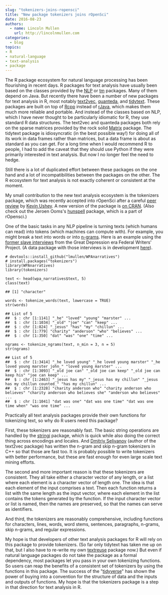 ```yaml
---
slug: "tokenizers-joins-ropensci"
title: "New package tokenizers joins rOpenSci"
date: 2016-08-23
authors:
  - name: Lincoln Mullen
    url: http://lincolnmullen.com
categories:
  - blog
topics:
- R
- natural-language
- text-analysis
- package
---
```


The R package ecosystem for natural language processing has been flourishing in recent days. R packages for text analysis have usually been based on the classes provided by the [NLP](https://cran.r-project.org/package=NLP/) or [tm](https://cran.r-project.org/package=tm/) packages. Many of them depend on Java. But recently there have been a number of new packages for text analysis in R, most notably [text2vec](https://github.com/dselivanov/text2vec), [quanteda](https://github.com/kbenoit/quanteda), and [tidytext](https://github.com/juliasilge/tidytext). These packages are built on top of [Rcpp](http://www.rcpp.org/) instead of [rJava](https://cran.r-project.org/package=rJava/), which makes them much more reliable and portable. And instead of the classes based on NLP, which I have never thought to be particularly idiomatic for R, they use standard R data structures. The text2vec and quanteda packages both rely on the sparse matrices provided by the rock solid [Matrix](https://cran.r-project.org/package=Matrix/) package. The tidytext package is idiosyncratic (in the best possible way!) for doing all of its work in data frames rather than matrices, but a data frame is about as standard as you can get. For a long time when I would recommend R to people, I had to add the caveat that they should use Python if they were primarily interested in text analysis. But now I no longer feel the need to hedge.

Still there is a lot of duplicated effort between these packages on the one hand and a lot of incompatibilities between the packages on the other. The R ecosystem for text analysis is not exactly coherent or consistent at the moment.

My small contribution to the new text analysis ecosystem is the tokenizers package, which was recently accepted into rOpenSci after a careful [peer review](https://github.com/ropensci/onboarding/issues/33) by [Kevin Ushey](https://kevinushey.github.io/). A new version of the package is [on CRAN](https://cran.r-project.org/package=tokenizers/). (Also check out the
Jeroen Ooms's [hunspell](https://github.com/ropensci/hunspell) package, which is a part of rOpensci.)

One of the basic tasks in any NLP pipeline is turning texts (which humans can read) into tokens (which machines can compute with). For example, you might break a text into words or into [n-grams](https://en.wikipedia.org/wiki/N-gram). Here is an example using the [former slave interviews](https://memory.loc.gov/ammem/snhtml/snhome.html) from the Great Depression era Federal Writers' Project. (A data package with those interviews is in development [here](https://github.com/lmullen/WPAnarratives)).

    # devtools::install_github("lmullen/WPAnarratives")
    # install.packages("tokenizers")
    library(WPAnarratives)
    library(tokenizers)

    text <- head(wpa_narratives$text, 5)
    class(text)

    ## [1] "character"

    words <- tokenize_words(text, lowercase = TRUE)
    str(words)

    ## List of 5
    ##  $ : chr [1:1141] "_he" "loved" "young" "marster" ...
    ##  $ : chr [1:1034] "_old" "joe" "can" "keep" ...
    ##  $ : chr [1:824] "_jesus" "has" "my" "chillun" ...
    ##  $ : chr [1:779] "charity" "anderson" "who" "believes" ...
    ##  $ : chr [1:350] "dat" "was" "one" "time" ...

    ngrams <- tokenize_ngrams(text, n_min = 3, n = 5)
    str(ngrams)

    ## List of 5
    ##  $ : chr [1:3414] "_he loved young" "_he loved young marster" "_he loved young marster john_" "loved young marster" ...
    ##  $ : chr [1:3093] "_old joe can" "_old joe can keep" "_old joe can keep his" "joe can keep" ...
    ##  $ : chr [1:2463] "_jesus has my" "_jesus has my chillun" "_jesus has my chillun counted_" "has my chillun" ...
    ##  $ : chr [1:2328] "charity anderson who" "charity anderson who believes" "charity anderson who believes she" "anderson who believes" ...
    ##  $ : chr [1:1041] "dat was one" "dat was one time" "dat was one time when" "was one time" ...

Practically all text analysis packages provide their own functions for tokenizing text, so why do R users need this package?

First, these tokenizers are reasonably fast. The basic string operations are handled by the [stringi](https://cran.r-project.org/package=stringi/) package, which is quick while also doing the correct thing across encodings and locales. And [Dmitriy Selivanov](http://dsnotes.com/) (author of the text2vec package) has written the n-gram and skip n-gram tokenizers in C++ so that those are fast too. It is probably possible to write tokenizers with better performance, but these are fast enough for even large scale text mining efforts.

The second and more important reason is that these tokenizers are consistent. They all take either a character vector of any length, or a list where each element is a character vector of length one. The idea is that each element of the input comprises a text. Then each function returns a list with the same length as the input vector, where each element in the list contains the tokens generated by the function. If the input character vector or list is named, then the names are preserved, so that the names can serve as identifiers.

And third, the tokenizers are reasonably comprehensive, including functions for characters, lines, words, word stems, sentences, paragraphs, n-grams, skip n-grams, and regular expressions.

My hope is that developers of other text analysis packages for R will rely on this package to provide tokenizers. (So far only tidytext has taken me up on that, but I also have to re-write my own [textreuse](https://github.com/ropensci/textreuse) package now.) But even if natural language packages do not take the package as a formal dependency, most packages let you pass in your own tokenizing functions. So users can reap the benefits of a consistent set of tokenizers by using the functions in this package. The success of the "[tidyverse](https://twitter.com/hadleywickham/status/751805589425000450)" has shown the power of buying into a convention for the structure of data and the inputs and outputs of functions. My hope is that the tokenizers package is a step in that direction for text analysis in R.
